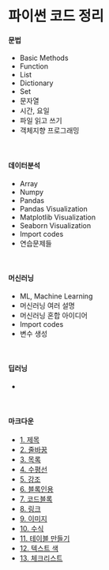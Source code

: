 # 파이썬 코드 정리



#### 문법
* Basic Methods
* Function
* List
* Dictionary
* Set
* 문자열
* 시간, 요일
* 파일 읽고 쓰기
* 객체지향 프로그래밍
<br>

#### 데이터분석
* Array
* Numpy
* Pandas
* Pandas Visualization
* Matplotlib Visualization
* Seaborn Visualization
* Import codes
* 연습문제들
<br>

#### 머신러닝
* ML, Machine Learning
* 머신러닝 여러 설명
* 머신러닝 혼합 아이디어
* Import codes
* 변수 생성
<br>

#### 딥러닝
* 
<br>

#### 마크다운
* [1. 제목](#1.-제목)
* [2. 줄바꿈](#2.-줄바꿈)
* [3. 목록](#3.-목록)
* [4. 수평선](#4.-수평선)
* [5. 강조](#5.-강조)
* [6. 블록인용](#6.-블록인용)
* [7. 코드블록](#7.-코드블록)
* [8. 링크](#8.-링크)
* [9. 이미지](#9.-이미지)
* [10. 수식](#10.-수식)
* [11. 테이블 만들기](#11.-테이블-만들기)
* [12. 텍스트 색](#12.-텍스트-색)
* [13. 체크리스트](#13.-체크리스트)
<br>

